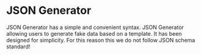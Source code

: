 # JSON Generator
JSON Generator has a simple and convenient syntax. JSON Generator allowing users to generate fake data based on a template. It has been designed for simplicity. For this reason this we do not follow JSON schema standard! 
